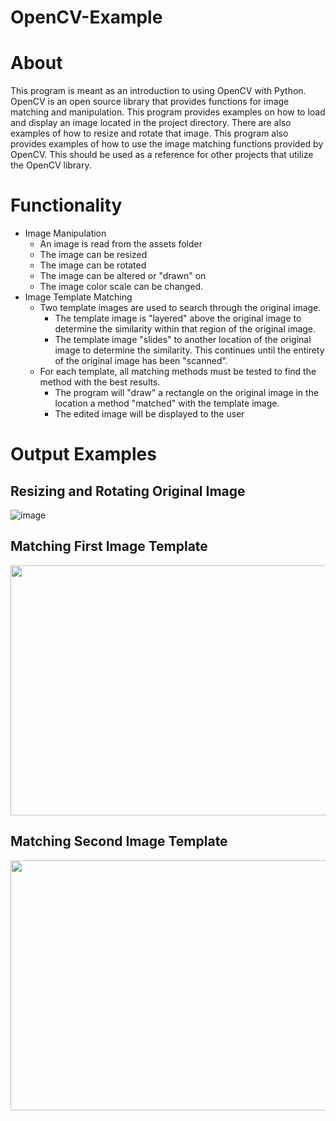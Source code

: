 # OpenCV-Example

# About
This program is meant as an introduction to using OpenCV with Python. OpenCV is an open source library that provides functions for image matching and manipulation. This program provides examples on how to load and display an image located in the project directory. There are also examples of how to resize and rotate that image. This program also provides examples of how to use the image matching functions provided by OpenCV. This should be used as a reference for other projects that utilize the OpenCV library.

# Functionality
- Image Manipulation
  - An image is read from the assets folder
  - The image can be resized
  - The image can be rotated
  - The image can be altered or "drawn" on
  - The image color scale can be changed.
- Image Template Matching
  - Two template images are used to search through the original image.
    - The template image is "layered" above the original image to determine the similarity within that region of the original image.
    - The template image "slides" to another location of the original image to determine the similarity. This continues until the entirety of the original image has been "scanned".
  - For each template, all matching methods must be tested to find the method with the best results.
    - The program will "draw" a rectangle on the original image in the location a method "matched" with the template image.
    - The edited image will be displayed to the user  

# Output Examples
## Resizing and Rotating Original Image
![image](https://github.com/JusDooEt/OpenCV-Example/assets/152052216/2596e935-7b2c-46ce-8736-ce611fcd664e)

## Matching First Image Template
<img src= "https://github.com/JusDooEt/OpenCV-Example/assets/152052216/6d190df6-5041-4e05-b1a7-9085e6a37427" width="525" height="400">

## Matching Second Image Template
<img src = "https://github.com/JusDooEt/OpenCV-Example/assets/152052216/47411812-e19d-43a3-9ae0-e7d37608f265" width = "525" height = "400">

